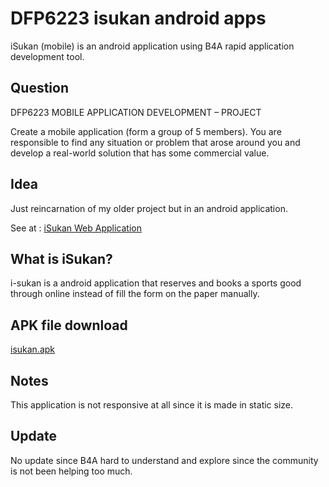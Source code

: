 # DFP6223 isukan android apps
iSukan (mobile) is an android application using B4A rapid application development tool.

## Question
DFP6223 MOBILE APPLICATION DEVELOPMENT – PROJECT

Create a mobile application (form a group of 5 members). You are responsible to find any situation or
problem that arose around you and develop a real-world solution that has some commercial value.

## Idea
Just reincarnation of my older project but in an android application.

See at : [iSukan Web Application](https://github.com/fuadps/isukan/)

## What is iSukan?
i-sukan is a android application that reserves and books a sports good through online instead of fill the form on the paper manually.

## APK file download
[isukan.apk](https://github.com/fuadps/DFP6223-isukan-android-application/blob/master/Objects/isukan.apk)

## Notes
This application is not responsive at all since it is made in static size.

## Update
No update since B4A hard to understand and explore since the community is not been helping too much.
